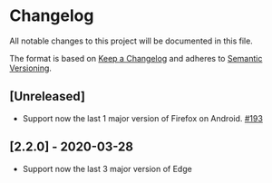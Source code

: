 # Changelog

All notable changes to this project will be documented in this file.

The format is based on [Keep a Changelog](http://keepachangelog.com/en/1.0.0/)
and adheres to [Semantic Versioning](http://semver.org/spec/v2.0.0.html).

## [Unreleased]

- Support now the last 1 major version of Firefox on Android. [#193](https://github.com/Shopify/web-configs/pull/193)

## [2.2.0] - 2020-03-28

- Support now the last 3 major version of Edge
